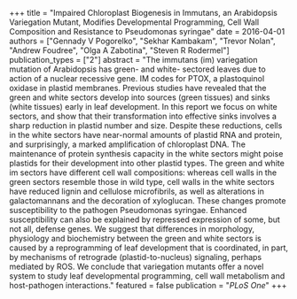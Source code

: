 +++
title = "Impaired Chloroplast Biogenesis in Immutans, an Arabidopsis Variegation Mutant, Modifies Developmental Programming, Cell Wall Composition and Resistance to Pseudomonas syringae"
date = 2016-04-01
authors = ["Gennady V Pogorelko", "Sekhar Kambakam", "Trevor Nolan", "Andrew Foudree", "Olga A Zabotina", "Steven R Rodermel"]
publication_types = ["2"]
abstract = "The immutans (im) variegation mutation of Arabidopsis has green- and white- sectored leaves due to action of a nuclear recessive gene. IM codes for PTOX, a plastoquinol oxidase in plastid membranes. Previous studies have revealed that the green and white sectors develop into sources (green tissues) and sinks (white tissues) early in leaf development. In this report we focus on white sectors, and show that their transformation into effective sinks involves a sharp reduction in plastid number and size. Despite these reductions, cells in the white sectors have near-normal amounts of plastid RNA and protein, and surprisingly, a marked amplification of chloroplast DNA. The maintenance of protein synthesis capacity in the white sectors might poise plastids for their development into other plastid types. The green and white im sectors have different cell wall compositions: whereas cell walls in the green sectors resemble those in wild type, cell walls in the white sectors have reduced lignin and cellulose microfibrils, as well as alterations in galactomannans and the decoration of xyloglucan. These changes promote susceptibility to the pathogen Pseudomonas syringae. Enhanced susceptibility can also be explained by repressed expression of some, but not all, defense genes. We suggest that differences in morphology, physiology and biochemistry between the green and white sectors is caused by a reprogramming of leaf development that is coordinated, in part, by mechanisms of retrograde (plastid-to-nucleus) signaling, perhaps mediated by ROS. We conclude that variegation mutants offer a novel system to study leaf developmental programming, cell wall metabolism and host-pathogen interactions."
featured = false
publication = "*PLoS One*"
+++

